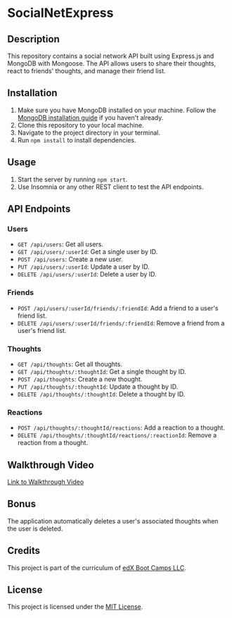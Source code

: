 # SocialNetExpress

## Description

This repository contains a social network API built using Express.js and MongoDB with Mongoose. The API allows users to share their thoughts, react to friends' thoughts, and manage their friend list.

## Installation

1. Make sure you have MongoDB installed on your machine. Follow the [MongoDB installation guide](https://docs.mongodb.com/manual/installation/) if you haven't already.
2. Clone this repository to your local machine.
3. Navigate to the project directory in your terminal.
4. Run `npm install` to install dependencies.

## Usage

1. Start the server by running `npm start`.
2. Use Insomnia or any other REST client to test the API endpoints.

## API Endpoints

### Users

- `GET /api/users`: Get all users.
- `GET /api/users/:userId`: Get a single user by ID.
- `POST /api/users`: Create a new user.
- `PUT /api/users/:userId`: Update a user by ID.
- `DELETE /api/users/:userId`: Delete a user by ID.

### Friends

- `POST /api/users/:userId/friends/:friendId`: Add a friend to a user's friend list.
- `DELETE /api/users/:userId/friends/:friendId`: Remove a friend from a user's friend list.

### Thoughts

- `GET /api/thoughts`: Get all thoughts.
- `GET /api/thoughts/:thoughtId`: Get a single thought by ID.
- `POST /api/thoughts`: Create a new thought.
- `PUT /api/thoughts/:thoughtId`: Update a thought by ID.
- `DELETE /api/thoughts/:thoughtId`: Delete a thought by ID.

### Reactions

- `POST /api/thoughts/:thoughtId/reactions`: Add a reaction to a thought.
- `DELETE /api/thoughts/:thoughtId/reactions/:reactionId`: Remove a reaction from a thought.

## Walkthrough Video

[Link to Walkthrough Video](https://drive.google.com/file/d/1x1BLkX5fLSJkMXVZUhkPrG4LjjoDX3cQ/view?usp=sharing)

## Bonus

The application automatically deletes a user's associated thoughts when the user is deleted.

## Credits

This project is part of the curriculum of [edX Boot Camps LLC](https://www.edx.org/bootcamps).

## License

This project is licensed under the [MIT License](LICENSE).